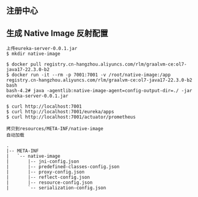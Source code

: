 ## 注册中心
## 生成 Native Image 反射配置
	上传eureka-server-0.0.1.jar
	$ mkdir native-image
	
```
$ docker pull registry.cn-hangzhou.aliyuncs.com/rlm/graalvm-ce:ol7-java17-22.3.0-b2
$ docker run -it --rm -p 7001:7001 -v /root/native-image:/app registry.cn-hangzhou.aliyuncs.com/rlm/graalvm-ce:ol7-java17-22.3.0-b2 bash
bash-4.2# java -agentlib:native-image-agent=config-output-dir=./ -jar eureka-server-0.0.1.jar

$ curl http://localhost:7001
$ curl http://localhost:7001/eureka/apps
$ curl http://localhost:7001/actuator/prometheus
```

	拷贝到resources/META-INF/native-image
	自动加载

```	
.
|-- META-INF
|   `-- native-image
|       |-- jni-config.json
|       |-- predefined-classes-config.json
|       |-- proxy-config.json
|       |-- reflect-config.json
|       |-- resource-config.json
|       `-- serialization-config.json
```